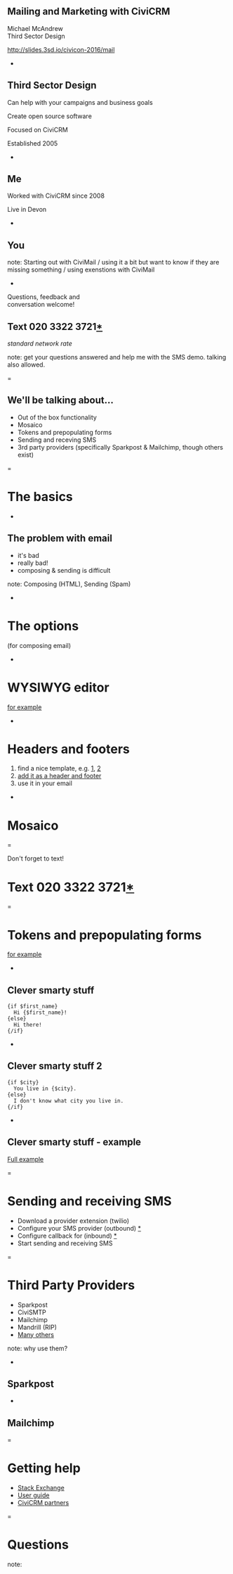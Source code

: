 ## Mailing and Marketing with CiviCRM

Michael McAndrew<br>
Third Sector Design

http://slides.3sd.io/civicon-2016/mail

-

## Third Sector Design

Can help with your campaigns and business goals

Create open source software

Focused on CiviCRM

Established 2005

-

## Me

Worked with CiviCRM since 2008

Live in Devon

-

## You

note: Starting out with CiviMail / using it a bit but want to know if they are missing something / using exenstions with CiviMail

-

Questions, feedback and<br />conversation welcome!

## Text 020 3322 3721[*](http://mail46.thirdsectordesign.org/)
*standard network rate*

note: get your questions answered and help me with the SMS demo. talking also allowed.

=

## We'll be talking about...

* Out of the box functionality
* Mosaico
* Tokens and prepopulating forms
* Sending and receving SMS
* 3rd party providers (specifically Sparkpost & Mailchimp, though others exist)

=

# The basics

-

## The problem with email

- it's bad
- really bad!
- composing & sending is difficult

note: Composing (HTML), Sending (Spam)

-

# The options
(for composing email)

-

# WYSIWYG editor
[for example](http://mail46/civicrm/mailing/send?mid=5&continue=true&reset=1)

-

# Headers and footers
1. find a nice template, e.g. [1](https://www.sendwithus.com/resources/templates), [2](http://www.hongkiat.com/blog/open-source-email-templates/)
2. [add it as a header and footer](http://mail46/civicrm/admin/component?reset=1&action=browse)
3. use it in your email

-

# Mosaico

=

Don't forget to text!

# Text 020 3322 3721[*](http://mail46.thirdsectordesign.org/)

=

# Tokens and prepopulating forms

[for example](http://mail46/civicrm/a/#/mailing/14)

-

## Clever smarty stuff

```
{if $first_name}
  Hi {$first_name}!
{else}
  Hi there!
{/if}
```

-

## Clever smarty stuff 2

```
{if $city}
  You live in {$city}.
{else}
  I don't know what city you live in.
{/if}
```

-

## Clever smarty stuff - example

[Full example](http://mail46/civicrm/a/#/mailing/15)

=

# Sending and receiving SMS

- Download a provider extension (twilio)
- Configure your SMS provider (outbound) [*](http://mail46.thirdsectordesign.org/civicrm/admin/sms/provider?reset=1)
- Configure callback for (inbound) [*](https://www.twilio.com/console/phone-numbers/PN6ed1738ed475677d1388301a2200afc5)
- Start sending and receiving SMS

=

# Third Party Providers

- Sparkpost
- CiviSMTP
- Mailchimp
- Mandrill (RIP)
- [Many others](https://civicrm.org/blog/andrewhunt/alternatives-to-mandrill)

note: why use them?

-

## Sparkpost

-

## Mailchimp

=

# Getting help

- [Stack Exchange](http://civicrm.stackexchange.com/)
- [User guide](https://docs.civicrm.org/user/en/stable/)
- [CiviCRM partners](https://civicrm.org/partners-contributors)

=

# Questions

note:
